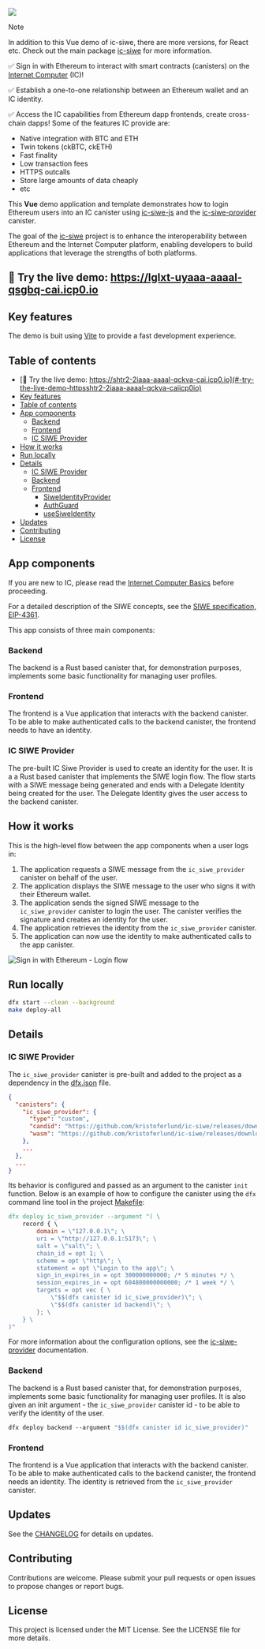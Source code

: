 ![](media/header.png)

> [!NOTE]  
> In addition to this Vue demo of ic-siwe, there are more versions, for React etc. Check out the 
> main package [ic-siwe](https://github.com/kristoferlund/ic-siwe) for more information.

✅ Sign in with Ethereum to interact with smart contracts (canisters) on the [Internet Computer](https://internetcomputer.org) (IC)!

✅ Establish a one-to-one relationship between an Ethereum wallet and an IC identity.

✅ Access the IC capabilities from Ethereum dapp frontends, create cross-chain dapps! Some of the features IC provide are:

- Native integration with BTC and ETH
- Twin tokens (ckBTC, ckETH)
- Fast finality
- Low transaction fees
- HTTPS outcalls
- Store large amounts of data cheaply
- etc

This **Vue** demo application and template demonstrates how to login Ethereum users into an IC canister using [ic-siwe-js](https://www.npmjs.com/package/ic-siwe-js) and the [ic-siwe-provider](https://github.com/kristoferlund/ic-siwe/tree/main/packages/ic_siwe_provider) canister.

The goal of the [ic-siwe](https://github.com/kristoferlund/ic-siwe) project is to enhance the interoperability between Ethereum and the Internet Computer platform, enabling developers to build applications that leverage the strengths of both platforms.

## 👀 Try the live demo: <https://lglxt-uyaaa-aaaal-qsgbq-cai.icp0.io>

## Key features

The demo is buit using [Vite](https://vitejs.dev/) to provide a fast development experience. 

## Table of contents

- [👀 Try the live demo: https://shtr2-2iaaa-aaaal-qckva-cai.icp0.io](#-try-the-live-demo-httpsshtr2-2iaaa-aaaal-qckva-caiicp0io)
- [Key features](#key-features)
- [Table of contents](#table-of-contents)
- [App components](#app-components)
  - [Backend](#backend)
  - [Frontend](#frontend)
  - [IC SIWE Provider](#ic-siwe-provider)
- [How it works](#how-it-works)
- [Run locally](#run-locally)
- [Details](#details)
  - [IC SIWE Provider](#ic-siwe-provider-1)
  - [Backend](#backend-1)
  - [Frontend](#frontend-1)
    - [SiweIdentityProvider](#siweidentityprovider)
    - [AuthGuard](#authguard)
    - [useSiweIdentity](#usesiweidentity)
- [Updates](#updates)
- [Contributing](#contributing)
- [License](#license)

## App components

If you are new to IC, please read the [Internet Computer Basics](https://internetcomputer.org/basics) before proceeding.

For a detailed description of the SIWE concepts, see the [SIWE specification, EIP-4361](https://eips.ethereum.org/EIPS/eip-4361).

This app consists of three main components:

### Backend

The backend is a Rust based canister that, for demonstration purposes, implements some basic functionality for managing user profiles.

### Frontend

The frontend is a Vue application that interacts with the backend canister. To be able to make authenticated calls to the backend canister, the frontend needs to have an identity.

### IC SIWE Provider

The pre-built IC Siwe Provider is used to create an identity for the user. It is a a Rust based canister that implements the SIWE login flow. The flow starts with a SIWE message being generated and ends with a Delegate Identity being created for the user. The Delegate Identity gives the user access to the backend canister.

## How it works

This is the high-level flow between the app components when a user logs in:

1. The application requests a SIWE message from the `ic_siwe_provider` canister on behalf of the user.
2. The application displays the SIWE message to the user who signs it with their Ethereum wallet.
3. The application sends the signed SIWE message to the `ic_siwe_provider` canister to login the user. The canister verifies the signature and creates an identity for the user.
4. The application retrieves the identity from the `ic_siwe_provider` canister.
5. The application can now use the identity to make authenticated calls to the app canister.

![Sign in with Ethereum - Login flow](/media/flow.png)

## Run locally

```bash
dfx start --clean --background
make deploy-all
```

## Details

### IC SIWE Provider

The `ic_siwe_provider` canister is pre-built and added to the project as a dependency in the [dfx.json](/dfx.json) file.

```json
{
  "canisters": {
    "ic_siwe_provider": {
      "type": "custom",
      "candid": "https://github.com/kristoferlund/ic-siwe/releases/download/v0.1.1/ic_siwe_provider.did",
      "wasm": "https://github.com/kristoferlund/ic-siwe/releases/download/v0.1.1/ic_siwe_provider.wasm.gz"
    },
    ...
  },
  ...
}
```

Its behavior is configured and passed as an argument to the canister `init` function. Below is an example of how to configure the canister using the `dfx` command line tool in the project [Makefile](/Makefile):

```makefile
dfx deploy ic_siwe_provider --argument "( \
    record { \
        domain = \"127.0.0.1\"; \
        uri = \"http://127.0.0.1:5173\"; \
        salt = \"salt\"; \
        chain_id = opt 1; \
        scheme = opt \"http\"; \
        statement = opt \"Login to the app\"; \
        sign_in_expires_in = opt 300000000000; /* 5 minutes */ \
        session_expires_in = opt 604800000000000; /* 1 week */ \
        targets = opt vec { \
            \"$$(dfx canister id ic_siwe_provider)\"; \
            \"$$(dfx canister id backend)\"; \
        }; \
    } \
)"
```

For more information about the configuration options, see the [ic-siwe-provider](https://github.com/kristoferlund/ic-siwe/tree/main/packages/ic_siwe_provider) documentation.

### Backend

The backend is a Rust based canister that, for demonstration purposes, implements some basic functionality for managing user profiles. It is also given an init argument - the `ic_siwe_provider` canister id - to be able to verify the identity of the user.

```makefile
dfx deploy backend --argument "$$(dfx canister id ic_siwe_provider)"
```

### Frontend

The frontend is a Vue application that interacts with the backend canister. To be able to make authenticated calls to the backend canister, the frontend needs an identity. The identity is retrieved from the `ic_siwe_provider` canister.



## Updates

See the [CHANGELOG](CHANGELOG.md) for details on updates.

## Contributing

Contributions are welcome. Please submit your pull requests or open issues to propose changes or report bugs.

## License

This project is licensed under the MIT License. See the LICENSE file for more details.
